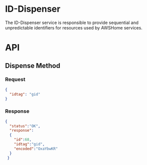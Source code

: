# ID-Dispenser #

The ID-Dispenser service is responsible to provide sequential and unpredictable identifiers for resources used by AWSHome services.

# API #

## Dispense Method ##

### Request ###

````JSON
{
  "idtag": "gid" 
}
````

### Response ###

````JSON
{
  "status":"OK",
  "response": 
  {
    "id":68,
    "idtag":"gid",
    "encoded":"OxaYbwKR"
  }
 }
````
